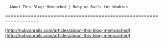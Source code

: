 <!--
id: 21663931
link: http://tumblr.atmos.org/post/21663931/about-this-blog-memcached-ruby-on-rails-for-newbies
slug: about-this-blog-memcached-ruby-on-rails-for-newbies
date: Sat Dec 15 2007 08:15:28 GMT-0800 (PST)
publish: 2007-12-015
tags: 
title:       About This Blog: Memcached | Ruby on Rails for Newbies
    
-->


      About This Blog: Memcached | Ruby on Rails for Newbies
    
==================================================================

[http://nubyonrails.com/articles/about-this-blog-memcached](http://nubyonrails.com/articles/about-this-blog-memcached)


